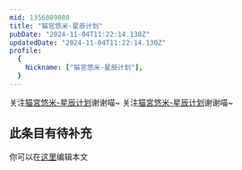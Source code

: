 ```yaml
---
mid: 1356089080
title: "猫宮悠米-星辰计划"
pubDate: "2024-11-04T11:22:14.130Z"
updatedDate: "2024-11-04T11:22:14.130Z"
profile:
  {
    Nickname: ["猫宮悠米-星辰计划"],
  }
---
```


关注[猫宮悠米-星辰计划](https://space.bilibili.com/1356089080)谢谢喵~ 关注[猫宮悠米-星辰计划](https://space.bilibili.com/1356089080)谢谢喵~

## 此条目有待补充
你可以在[这里](https://github.com/Yuhanawa/VTuber.ICU/edit/master/src/content/v/猫宮悠米-星辰计划/index.md)编辑本文
